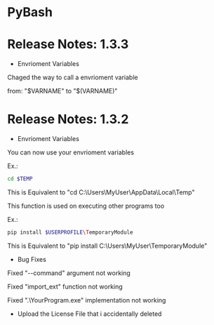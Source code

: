 # PyBash

# Release Notes: 1.3.3

* Envrioment Variables

Chaged the way to call a envrioment variable

from: "$VARNAME" to "$(VARNAME)"

# Release Notes: 1.3.2

* Envrioment Variables

You can now use your envrioment variables

Ex.:

```bash
cd $TEMP 
```

This is Equivalent to "cd C:\Users\MyUser\AppData\Local\Temp"

This function is used on executing other programs too

Ex.:

```bash
pip install $USERPROFILE\TemporaryModule
```

This is Equivalent to "pip install C:\Users\MyUser\TemporaryModule"

* Bug Fixes

Fixed "--command" argument not working

Fixed "import_ext" function not working

Fixed ".\YourProgram.exe" implementation not working

* Upload the License File that i accidentally deleted
